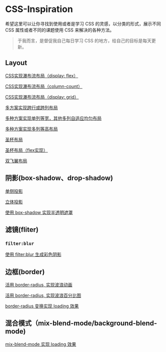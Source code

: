# CSS-Inspiration

希望这里可以让你寻找到使用或者是学习 CSS 的灵感，以分类的形式，展示不同 CSS 属性或者不同的课题使用 CSS 来解决的各种方法。

> 于我而言，是督促我自己每日学习 CSS 的地方，给自己的目标是每天更新。

## Layout

[CSS实现瀑布流布局（display: flex）](https://codepen.io/Chokcoco/pen/wYgYXX)

[CSS实现瀑布流布局（column-count）](https://codepen.io/Chokcoco/pen/LgjazE?editors=1100)

[CSS实现瀑布流布局（display: grid）](https://codepen.io/Chokcoco/pen/KGXqyo)

[多方案实现跨行或跨列布局](https://codepen.io/Chokcoco/pen/BqWXQB)

[多种方案实现单列等宽，其他多列自适应均匀布局](https://codepen.io/Chokcoco/pen/PymyKG)

[多种方案实现多列等高布局](https://codepen.io/Chokcoco/pen/bmKzdw?editors=1100)

[圣杯布局](https://codepen.io/Chokcoco/pen/MPERMw)

[圣杯布局（flex实现）](https://codepen.io/Chokcoco/pen/GYyNGw)

[双飞翼布局](https://codepen.io/Chokcoco/pen/EdwzVW)


## 阴影(box-shadow、drop-shadow)

[单侧投影](https://codepen.io/Chokcoco/pen/pergRb)

[立体投影](https://codepen.io/Chokcoco/pen/LgdRKE?editors=1100)

[使用 box-shadow 实现半透明遮罩](https://codepen.io/Chokcoco/pen/KGQVLr)


## 滤镜(fliter)

### ```filter:blur```

[使用 filter:blur 生成彩色阴影](https://codepen.io/Chokcoco/pen/eGYYpo)

## 边框(border)

[活用 border-radius, 实现波浪动画](https://codepen.io/Chokcoco/pen/awxYWZ)

[活用 border-radius, 实现波浪百分比图](https://codepen.io/Chokcoco/pen/EXJrdB)

[border-radius 变换实现 loading 效果](https://codepen.io/Chokcoco/pen/MPXeNy)

## 混合模式（mix-blend-mode/background-blend-mode)

[mix-blend-mode 实现 loading 效果](https://codepen.io/Chokcoco/pen/PmJJeR)
